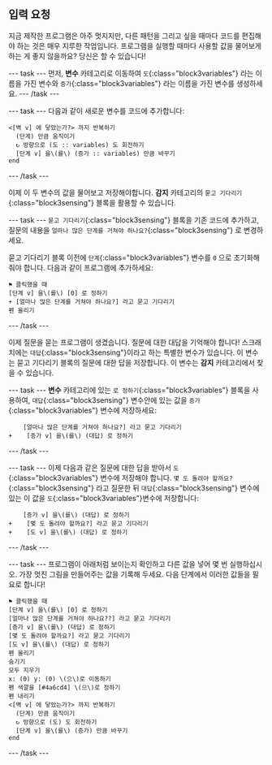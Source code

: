 ## 입력 요청

지금 제작한 프로그램은 아주 멋지지만, 다른 패턴을 그리고 싶을 때마다 코드를 편집해야 하는 것은 매우 지루한 작업입니다. 프로그램을 실행할 때마다 사용할 값을 물어보게 하는 게 좋지 않을까요? 당신은 할 수 있습니다!

--- task --- 먼저, **변수** 카테고리로 이동하여 `도`{:class="block3variables"} 라는 이름을 가진 변수와 `증가`{:class="block3variables"} 라는 이름을 가진 변수를 생성하세요. --- /task ---

--- task --- 다음과 같이 새로운 변수를 코드에 추가합니다:

```blocks3
<[벽 v] 에 닿았는가?> 까지 반복하기 
  (단계) 만큼 움직이기
  ↻ 방향으로 (도 :: variables) 도 회전하기
  [단계 v] 을\(를\) (증가 :: variables) 만큼 바꾸기
end
```

--- /task ---

이제 이 두 변수의 값을 물어보고 저장해야합니다. **감지** 카테고리의 `묻고 기다리기`{:class="block3sensing"} 블록을 활용할 수 있습니다.

--- task --- `묻고 기다리기`{:class="block3sensing"} 블록을 기존 코드에 추가하고, 질문의 내용을 `얼마나 많은 단계를 거쳐야 하나요?`{:class="block3sensing"} 로 변경하세요.

묻고 기다리기 블록 이전에 `단계`{:class="block3variables"} 변수를 `0` 으로 초기화해 줘야 합니다. 다음과 같이 프로그램에 추가하세요:

```blocks3
⚑ 클릭했을 때
[단계 v] 을\(를\) [0] 로 정하기
+ [얼마나 많은 단계를 거쳐야 하나요?] 라고 묻고 기다리기
펜 올리기
```

--- /task ---

이제 질문을 묻는 프로그램이 생겼습니다. 질문에 대한 대답을 기억해야 합니다! 스크래치에는 `대답`{:class="block3sensing"}이라고 하는 특별한 변수가 있습니다. 이 변수는 묻고 기다리기 블록의 질문에 대한 답을 저장합니다. 이 변수는 **감지** 카테고리에서 찾을 수 있습니다.

--- task --- **변수** 카테고리에 있는 `로 정하기`{:class="block3variables"} 블록을 사용하여, `대답`{:class="block3sensing"} 변수안에 있는 값을 `증가`{:class="block3variables"} 변수에 저장하세요:

```blocks3
    [얼마나 많은 단계를 거쳐야 하나요?] 라고 묻고 기다리기
+    [증가 v] 을\(를\) (대답) 로 정하기
```

--- /task ---

--- task --- 이제 다음과 같은 질문에 대한 답을 받아서 `도`{:class="block3variables"} 변수에 저장해야 합니다. `몇 도 돌려야 할까요?`{:class="block3sensing"} 라고 질문한 뒤 `대답`{:class="block3sensing"} 변수에 있는 이 값을 `도`{:class="block3variables"}변수에 저장합니다:

```blocks3
    [증가 v] 을\(를\) (대답) 로 정하기
+    [몇 도 돌려야 할까요?] 라고 묻고 기다리기
+    [도 v] 을\(를\) (대답) 로 정하기
```

--- /task ---

--- task --- 프로그램이 아래처럼 보이는지 확인하고 다른 값을 넣어 몇 번 실행하십시오. 가장 멋진 그림을 만들어주는 값을 기록해 두세요. 다음 단계에서 이러한 값들을 필요로 합니다!

```blocks3
⚑ 클릭했을 때
[단계 v] 을\(를\) [0] 로 정하기
[얼마나 많은 단계를 거쳐야 하나요??] 라고 묻고 기다리기
[증가 v] 을\(를\) (대답) 로 정하기
[몇 도 돌려야 할까요?] 라고 묻고 기다리기
[도 v] 을\(를\) (대답) 로 정하기
펜 올리기
숨기기
모두 지우기
x: (0) y: (0) \(으\)로 이동하기
펜 색깔을 [#4a6cd4] \(으\)로 정하기
펜 내리기
<[벽 v] 에 닿았는가?> 까지 반복하기 
  (단계) 만큼 움직이기
  ↻ 방향으로 (도) 도 회전하기
  [단계 v] 을\(를\) (증가) 만큼 바꾸기
end
```

--- /task ---